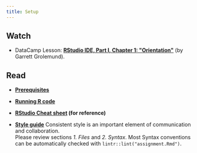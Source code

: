 ```yaml
---
title: Setup
---
```



## Watch

- DataCamp Lesson: **[RStudio IDE, Part I, Chapter 1: "Orientation"](https://www.datacamp.com/courses/working-with-the-rstudio-ide-part-1)** (by Garrett Grolemund).

## Read

- **[Prerequisites](http://r4ds.had.co.nz/introduction.html#prerequisites)**
- **[Running R code](http://r4ds.had.co.nz/introduction.html#running-r-code)**
- **[RStudio Cheat sheet](https://www.rstudio.com/wp-content/uploads/2016/01/rstudio-IDE-cheatsheet.pdf) (for reference)**


- **[Style guide](http://style.tidyverse.org/)**  Consistent style is an important element of communication and collaboration.  
  Please review sections *1. Files* and *2. Syntax*.  Most Syntax conventions can be automatically
  checked with `lintr::lint("assignment.Rmd")`.